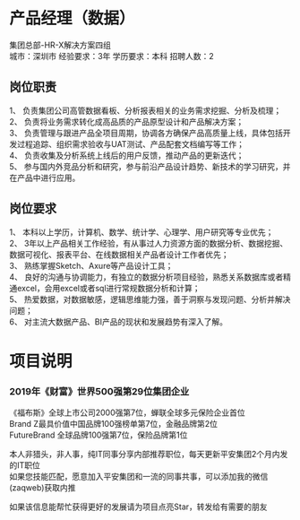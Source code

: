 # 产品经理（数据）
集团总部-HR-X解决方案四组  
城市：深圳市 经验要求：3年 学历要求：本科  招聘人数：2

## 岗位职责
1、	负责集团公司高管数据看板、分析报表相关的业务需求挖掘、分析及梳理；   
2、	负责将业务需求转化成高品质的产品原型设计和产品解决方案；   
3、	负责管理与跟进产品全项目周期，协调各方确保产品高质量上线，具体包括开发过程追踪、组织需求验收与UAT测试、产品配套文档编写等工作；   
4、	负责收集及分析系统上线后的用户反馈，推动产品的更新迭代；   
5、	参与国内外竞品分析和研究，参与前沿产品设计趋势、新技术的学习研究，并在产品中进行应用。

## 岗位要求
1、	本科以上学历，计算机、数学、统计学、心理学、用户研究等专业优先；    
2、	3年以上产品相关工作经验，有从事过人力资源方面的数据分析、数据挖掘、数据可视化、报表平台、在线数据相关产品者设计工作者优先；   
3、	熟练掌握Sketch、Axure等产品设计工具；   
4、	良好的沟通与协调能力，有独立的数据分析项目经验，熟悉关系数据库或者精通excel，会用excel或者sql进行常规数据分析和计算；   
5、	热爱数据，对数据敏感，逻辑思维能力强，善于洞察与发现问题、分析并解决问题；   
6、	对主流大数据产品、BI产品的现状和发展趋势有深入了解。

# 项目说明

### 2019年《财富》世界500强第29位集团企业
《福布斯》全球上市公司2000强第7位，蝉联全球多元保险企业首位  
Brand Z最具价值中国品牌100强榜单第7位，金融品牌第2位  
FutureBrand 全球品牌100强第7位，保险品牌第1位

本人非猎头，非人事，纯IT同事分享内部推荐职位，每天更新平安集团2个月内发的IT职位  
如果您技能匹配，愿意加入平安集团和一流的同事共事，可以添加我的微信(zaqweb)获取内推 

如果该信息能帮忙获得更好的发展请为项目点亮Star，转发给有需要的朋友




